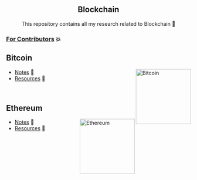<h2 align="center"> Blockchain </h2>

<p align="center"> This repository contains all my research related to Blockchain 🔭 </p>

### [For Contributors](https://github.com/sumitNITS/Blockchain/blob/main/CONTRIBUTING.md) 💥

## Bitcoin

<img align="right" src="https://user-images.githubusercontent.com/37767537/222690084-8b55a5a5-3a9f-4fb2-9280-4d8f50f8b70d.png" height="150" alt="Bitcoin"> 

- [Notes](Bitcoin/README.md) 📒
- [Resources](Bitcoin/Resources/README.md) 🚀

<br>

## Ethereum

<img align="right" src="https://user-images.githubusercontent.com/37767537/222696023-5091a0af-63be-413f-923d-c66c5b5fa056.png" height="150" alt="Ethereum"> 

- [Notes](Ethereum/README.md) 📒
- [Resources](Ethereum/Resources/README.md) 🚀

<br>

